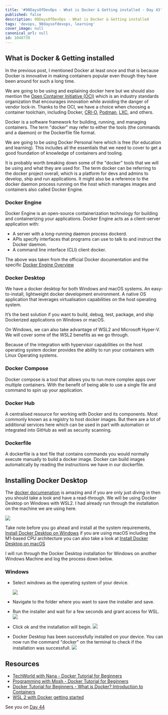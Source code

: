 ```yaml
---
title: '#90DaysOfDevOps - What is Docker & Getting installed - Day 43'
published: false
description: 90DaysOfDevOps - What is Docker & Getting installed
tags: 'devops, 90daysofdevops, learning'
cover_image: null
canonical_url: null
id: 1048739
---
```


## What is Docker & Getting installed

In the previous post, I mentioned Docker at least once and that is because Docker is innovative in making containers popular even though they have been around for such a long time.

We are going to be using and explaining docker here but we should also mention the [Open Container Initiative (OCI)](https://www.opencontainers.org/) which is an industry standards organization that encourages innovation while avoiding the danger of vendor lock-in. Thanks to the OCI, we have a choice when choosing a container toolchain, including Docker, [CRI-O](https://cri-o.io/), [Podman](http://podman.io/), [LXC](https://linuxcontainers.org/), and others.

Docker is a software framework for building, running, and managing containers. The term "docker" may refer to either the tools (the commands and a daemon) or the Dockerfile file format.

We are going to be using Docker Personal here which is free (for education and learning). This includes all the essentials that we need to cover to get a good foundation of knowledge of containers and tooling.

It is probably worth breaking down some of the "docker" tools that we will be using and what they are used for. The term docker can be referring to the docker project overall, which is a platform for devs and admins to develop, ship and run applications. It might also be a reference to the docker daemon process running on the host which manages images and containers also called Docker Engine.

### Docker Engine

Docker Engine is an open-source containerization technology for building and containerizing your applications. Docker Engine acts as a client-server application with:

- A server with a long-running daemon process dockerd.
- APIs specify interfaces that programs can use to talk to and instruct the Docker daemon.
- A command line interface (CLI) client docker.

The above was taken from the official Docker documentation and the specific [Docker Engine Overview](https://docs.docker.com/engine/)

### Docker Desktop

We have a docker desktop for both Windows and macOS systems. An easy-to-install, lightweight docker development environment. A native OS application that leverages virtualisation capabilities on the host operating system.

It’s the best solution if you want to build, debug, test, package, and ship Dockerized applications on Windows or macOS.

On Windows, we can also take advantage of WSL2 and Microsoft Hyper-V. We will cover some of the WSL2 benefits as we go through.

Because of the integration with hypervisor capabilities on the host operating system docker provides the ability to run your containers with Linux Operating systems.

### Docker Compose

Docker compose is a tool that allows you to run more complex apps over multiple containers. With the benefit of being able to use a single file and command to spin up your application.

### Docker Hub

A centralised resource for working with Docker and its components. Most commonly known as a registry to host docker images. But there are a lot of additional services here which can be used in part with automation or integrated into GitHub as well as security scanning.

### Dockerfile

A dockerfile is a text file that contains commands you would normally execute manually to build a docker image. Docker can build images automatically by reading the instructions we have in our dockerfile.

## Installing Docker Desktop

The [docker documenation](https://docs.docker.com/engine/install/) is amazing and if you are only just diving in then you should take a look and have a read-through. We will be using Docker Desktop on Windows with WSL2. I had already run through the installation on the machine we are using here.

![](Images/Day43_Containers1.png)

Take note before you go ahead and install at the system requirements, [Install Docker Desktop on Windows](https://docs.docker.com/desktop/windows/install/) if you are using macOS including the M1-based CPU architecture you can also take a look at [Install Docker Desktop on macOS](https://docs.docker.com/desktop/mac/install/)

I will run through the Docker Desktop installation for Windows on another Windows Machine and log the process down below.
### Windows

- Select windows as the operating system of your device.

   <img src = Images/Day43_operatingSystem.png>

- Navigate to the folder where you want to save the installer and save.

- Run the installer and wait for a few seconds and grant access for WSL.
    <img src = Images/Day43_EnableWSL.png>

- Click ok and the installation will begin.
    <img src = Images/Day43_install.png>

- Docker Desktop has been successfully installed on your device. You can now run the command "docker" on the terminal to check if the installation was successfull.
    <img src = Images/Day43_check.png>

## Resources

- [TechWorld with Nana - Docker Tutorial for Beginners](https://www.youtube.com/watch?v=3c-iBn73dDE)
- [Programming with Mosh - Docker Tutorial for Beginners](https://www.youtube.com/watch?v=pTFZFxd4hOI)
- [Docker Tutorial for Beginners - What is Docker? Introduction to Containers](https://www.youtube.com/watch?v=17Bl31rlnRM&list=WL&index=128&t=61s)
- [WSL 2 with Docker getting started](https://www.youtube.com/watch?v=5RQbdMn04Oc)

See you on [Day 44](day44.md)
